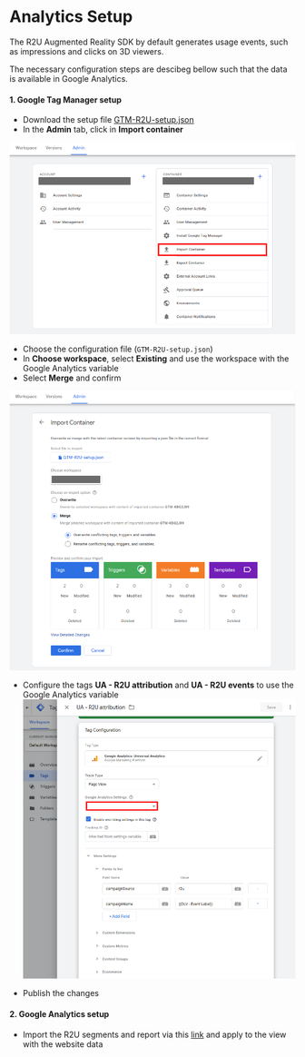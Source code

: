# Analytics Setup

The R2U Augmented Reality SDK by default generates usage events, such as impressions and clicks on 3D viewers.

The necessary configuration steps are descibeg bellow such that the data is available in Google Analytics.

#### 1. Google Tag Manager setup

- Download the setup file [GTM-R2U-setup.json](files/GTM-R2U-setup.json)
- In the **Admin** tab, click in **Import container**

![](files/GTM-setup-screen-01.png?raw=true 'Import container')

- Choose the configuration file (`GTM-R2U-setup.json`)
- In **Choose workspace**, select **Existing** and use the workspace with the Google Analytics variable
- Select **Merge** and confirm

![](files/GTM-setup-screen-02.png?raw=true 'Import setup file')

- Configure the tags **UA - R2U attribution** and **UA - R2U events** to use the Google Analytics variable
  ![](files/GTM-setup-screen-03.png?raw=true 'Setup tags')

- Publish the changes

#### 2. Google Analytics setup

- Import the R2U segments and report via this [link](https://analytics.google.com/analytics/web/template?uid=-iO7xmcvTmazO7zlecWHIA) and apply to the view with the website data
